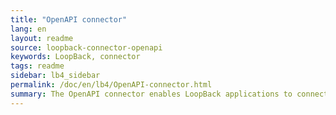 ```yaml
---
title: "OpenAPI connector"
lang: en
layout: readme
source: loopback-connector-openapi
keywords: LoopBack, connector
tags: readme
sidebar: lb4_sidebar
permalink: /doc/en/lb4/OpenAPI-connector.html
summary: The OpenAPI connector enables LoopBack applications to connect to OpenAPI data sources.
---
```

